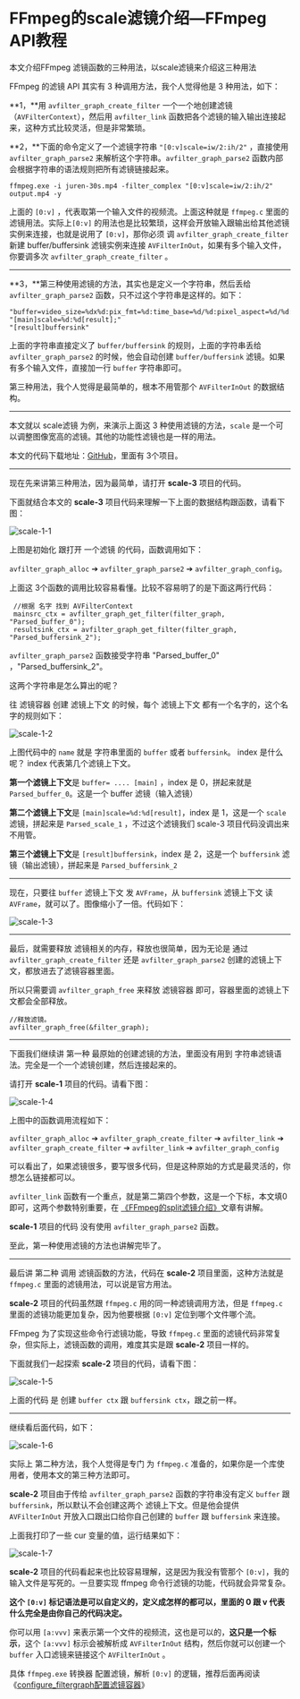 # FFmpeg的scale滤镜介绍—FFmpeg API教程

<div id="meta-description---">本文介绍FFmpeg 滤镜函数的三种用法，以scale滤镜来介绍这三种用法</div>

FFmpeg 的滤镜 API 其实有 3 种调用方法，我个人觉得他是 3 种用法，如下：

**1，**用 `avfilter_graph_create_filter` 一个一个地创建滤镜（`AVFilterContext`），然后用 `avfilter_link` 函数把各个滤镜的输入输出连接起来，这种方式比较灵活，但是非常繁琐。

**2，**下面的命令定义了一个滤镜字符串 `"[0:v]scale=iw/2:ih/2"`  ，直接使用 `avfilter_graph_parse2` 来解析这个字符串。`avfilter_graph_parse2` 函数内部会根据字符串的语法规则把所有滤镜链接起来。

```
ffmpeg.exe -i juren-30s.mp4 -filter_complex "[0:v]scale=iw/2:ih/2" output.mp4 -y
```

上面的 `[0:v]` ，代表取第一个输入文件的视频流。上面这种就是 `ffmpeg.c` 里面的滤镜用法。实际上`[0:v]` 的用法也是比较繁琐，这样会开放输入跟输出给其他滤镜实例来连接，也就是说用了  `[0:v]`，那你必须 调 `avfilter_graph_create_filter` 新建 buffer/buffersink 滤镜实例来连接 `AVFilterInOut`，如果有多个输入文件，你要调多次 `avfilter_graph_create_filter` 。

------

**3，**第三种使用滤镜的方法，其实也是定义一个字符串，然后丢给 `avfilter_graph_parse2` 函数，只不过这个字符串是这样的。如下：

```
"buffer=video_size=%dx%d:pix_fmt=%d:time_base=%d/%d:pixel_aspect=%d/%d:frame_rate=%d/%d[main];"
"[main]scale=%d:%d[result];"
"[result]buffersink"
```

上面的字符串直接定义了  `buffer/buffersink`  的规则，上面的字符串丢给 `avfilter_graph_parse2` 的时候，他会自动创建 `buffer/buffersink`  滤镜。如果有多个输入文件，直接加一行 `buffer` 字符串即可。

第三种用法，我个人觉得是最简单的，根本不用管那个 `AVFilterInOut` 的数据结构。

---

本文就以 scale滤镜 为例，来演示上面这 3 种使用滤镜的方法，`scale` 是一个可以调整图像宽高的滤镜。其他的功能性滤镜也是一样的用法。

本文的代码下载地址：[GitHub](https://github.com/lokenetwork/FFmpeg-Principle/tree/main/scale)，里面有 3个项目。


------
现在先来讲第三种用法，因为最简单，请打开 **scale-3**  项目的代码。

下面就结合本文的 **scale-3** 项目代码来理解一下上面的数据结构跟函数，请看下图：

![scale-1-1](scale\scale-1-1.png)

上图是初始化 跟打开 一个滤镜 的代码，函数调用如下：

`avfilter_graph_alloc` ➔ `avfilter_graph_parse2`  ➔ `avfilter_graph_config`。

上面这 3个函数的调用比较容易看懂。比较不容易明了的是下面这两行代码：

```
 //根据 名字 找到 AVFilterContext
 mainsrc_ctx = avfilter_graph_get_filter(filter_graph, "Parsed_buffer_0");
 resultsink_ctx = avfilter_graph_get_filter(filter_graph, "Parsed_buffersink_2");                    
```

`avfilter_graph_parse2`  函数接受字符串 "Parsed_buffer_0" ，"Parsed_buffersink_2"。

这两个字符串是怎么算出的呢？

往 滤镜容器 创建 滤镜上下文 的时候，每个 滤镜上下文 都有一个名字的，这个名字的规则如下：

![scale-1-2](scale\scale-1-2.png)

上图代码中的 `name` 就是 字符串里面的 `buffer` 或者 `buffersink`。 index 是什么呢？ index 代表第几个滤镜上下文。

**第一个滤镜上下文**是 `buffer= .... [main]` ，index 是 0，拼起来就是 `Parsed_buffer_0`。这是一个 buffer 滤镜（输入滤镜）

**第二个滤镜上下文**是 `[main]scale=%d:%d[result]`，index 是 1，这是一个 `scale` 滤镜，拼起来是 `Parsed_scale_1` ，不过这个滤镜我们 scale-3 项目代码没调出来不用管。

**第三个滤镜上下文**是 `[result]buffersink`，index 是 2，这是一个 `buffersink` 滤镜（输出滤镜），拼起来是 `Parsed_buffersink_2` 

------

现在，只要往 `buffer` 滤镜上下文 发 `AVFrame`，从 `buffersink` 滤镜上下文 读 `AVFrame`，就可以了。图像缩小了一倍。代码如下：

![scale-1-3](scale\scale-1-3.png)

------

最后，就需要释放 滤镜相关的内存，释放也很简单，因为无论是 通过 `avfilter_graph_create_filter` 还是 `avfilter_graph_parse2` 创建的滤镜上下文，都放进去了滤镜容器里面。

所以只需要调 `avfilter_graph_free` 来释放  滤镜容器 即可，容器里面的滤镜上下文都会全部释放。

```
//释放滤镜。
avfilter_graph_free(&filter_graph);
```

------

下面我们继续讲 第一种 最原始的创建滤镜的方法，里面没有用到 字符串滤镜语法。完全是一个一个滤镜创建，然后连接起来的。

请打开 **scale-1**  项目的代码。请看下图：

![scale-1-4](scale\scale-1-4.png)

上图中的函数调用流程如下：

`avfilter_graph_alloc` ➔ `avfilter_graph_create_filter`  ➔  `avfilter_link` ➔ `avfilter_graph_create_filter`  ➔  `avfilter_link` ➔ `avfilter_graph_config`

可以看出了，如果滤镜很多，要写很多代码，但是这种原始的方式是最灵活的，你想怎么链接都可以。

`avfilter_link` 函数有一个重点，就是第二第四个参数，这是一个下标，本文填0即可，这两个参数特别重要，在 [《FFmpeg的split滤镜介绍》](https://ffmpeg.xianwaizhiyin.net/api-ffmpeg/split.html)文章有讲解。

 **scale-1**  项目的代码 没有使用 `avfilter_graph_parse2` 函数。

至此，第一种使用滤镜的方法也讲解完毕了。




------

 最后讲 第二种 调用 滤镜函数的方法，代码在  **scale-2**  项目里面，这种方法就是 `ffmpeg.c` 里面的滤镜用法，可以说是官方用法。

 **scale-2**  项目的代码虽然跟  `ffmpeg.c` 用的同一种滤镜调用方法，但是 `ffmpeg.c` 里面的滤镜功能更加复杂，因为他要根据 `[0:v]` 定位到哪个文件哪个流。

FFmpeg 为了实现这些命令行滤镜功能，导致 `ffmpeg.c` 里面的滤镜代码非常复杂，但实际上，滤镜函数的调用，难度其实是跟  **scale-2**  项目一样的。

下面就我们一起探索  **scale-2**  项目的代码，请看下图：

![scale-1-5](scale\scale-1-5.png)

上面的代码 是 创建 `buffer ctx` 跟 `buffersink ctx`，跟之前一样。

------

继续看后面代码，如下：

![scale-1-6](scale\scale-1-6.png)

实际上 第二种方法，我个人觉得是专门 为 `ffmpeg.c` 准备的，如果你是一个库使用者，使用本文的第三种方法即可。

**scale-2** 项目由于传给 `avfilter_graph_parse2` 函数的字符串没有定义 `buffer` 跟 `buffersink`，所以默认不会创建这两个 滤镜上下文。但是他会提供 `AVFilterInOut` 开放入口跟出口给你自己创建的  `buffer` 跟 `buffersink` 来连接。

上面我打印了一些 cur 变量的值，运行结果如下：

![scale-1-7](scale\scale-1-7.png)



**scale-2**  项目的代码看起来也比较容易理解，这是因为我没有管那个 `[0:v]`，我的输入文件是写死的。一旦要实现 ffmpeg 命令行滤镜的功能，代码就会异常复杂。

**这个 `[0:v]` 标记语法是可以自定义的，定义成怎样的都可以，里面的 0 跟 v 代表什么完全是由你自己的代码决定。**

你可以用 `[a:vvv]` 来表示第一个文件的视频流，这也是可以的，**这只是一个标示**，这个 `[a:vvv]` 标示会被解析成 `AVFilterInOut` 结构，然后你就可以创建一个 `buffer` 入口滤镜来链接这个 `AVFilterInOut` 。

具体 `ffmpeg.exe` 转换器 配置滤镜，解析 `[0:v]` 的逻辑，推荐后面再阅读《[configure_filtergraph配置滤镜容器](https://ffmpeg.xianwaizhiyin.net/ffmpeg/configure_filtergraph.html)》



